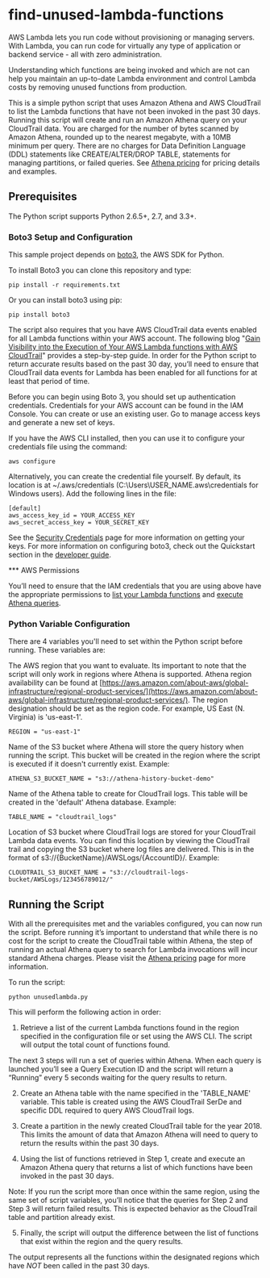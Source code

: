 # find-unused-lambda-functions
AWS Lambda lets you run code without provisioning or managing servers. With Lambda, you can run code for virtually any type of application or backend service - all with zero administration. 

Understanding which functions are being invoked and which are not can help you maintain an up-to-date Lambda environment and control Lambda costs by removing unused functions from production.

This is a simple python script that uses Amazon Athena and AWS CloudTrail to list the Lambda functions that have not been invoked in the past 30 days. Running this script will create and run an Amazon Athena query on your CloudTrail data. You are charged for the number of bytes scanned by Amazon Athena, rounded up to the nearest megabyte, with a 10MB minimum per query. There are no charges for Data Definition Language (DDL) statements like CREATE/ALTER/DROP TABLE, statements for managing partitions, or failed queries. See [Athena pricing](https://aws.amazon.com/athena/pricing/) for pricing details and examples.

## Prerequisites

The Python script supports Python 2.6.5+, 2.7, and 3.3+.

### Boto3 Setup and Configuration

This sample project depends on [boto3](https://aws.amazon.com/sdk-for-python/), the AWS SDK for Python. 

To install Boto3 you can clone this repository and type:

	pip install -r requirements.txt

Or you can install boto3 using pip:

    pip install boto3
	
The script also requires that you have AWS CloudTrail data events enabled for all Lambda functions within your AWS account. The following blog "[Gain Visibility into the Execution of Your AWS Lambda functions with AWS CloudTrail](https://aws.amazon.com/blogs/mt/gain-visibility-into-the-execution-of-your-aws-lambda-functions-with-aws-cloudtrail/)" provides a step-by-step guide. In order for the Python script to return accurate results based on the past 30 day, you’ll need to ensure that CloudTrail data events for Lambda has been enabled for all functions for at least that period of time. 

Before you can begin using Boto 3, you should set up authentication credentials. Credentials for your AWS account can be found in the IAM Console. You can create or use an existing user. Go to manage access keys and generate a new set of keys.

If you have the AWS CLI installed, then you can use it to configure your credentials file using the command:

	aws configure

Alternatively, you can create the credential file yourself. By default, its location is at ~/.aws/credentials (C:\Users\USER_NAME\.aws\credentials for Windows users). Add the following lines in the file:

	[default]
	aws_access_key_id = YOUR_ACCESS_KEY
	aws_secret_access_key = YOUR_SECRET_KEY

See the [Security Credentials](http://aws.amazon.com/security-credentials) page
for more information on getting your keys. For more information on configuring boto3,
check out the Quickstart section in the [developer guide](https://boto3.readthedocs.org/en/latest/guide/quickstart.html).

*** AWS Permissions

You’ll need to ensure that the IAM credentials that you are using above have the appropriate permissions to [list your Lambda functions](https://docs.aws.amazon.com/lambda/latest/dg/lambda-api-permissions-ref.html) and [execute Athena queries](https://docs.aws.amazon.com/athena/latest/ug/access.html#managed-policies).

### Python Variable Configuration

There are 4 variables you'll need to set within the Python script before running. These variables are:

The AWS region that you want to evaluate. Its important to note that the script will only work in regions where Athena is supported. Athena region availability can be found at [https://aws.amazon.com/about-aws/global-infrastructure/regional-product-services/](https://aws.amazon.com/about-aws/global-infrastructure/regional-product-services/). The region designation should be set as the region code. For example, US East (N. Virginia) is 'us-east-1'.

	REGION = "us-east-1"

Name of the S3 bucket where Athena will store the query history when running the script. This bucket will be created in the region where the script is executed if it doesn't currently exist. Example:

	ATHENA_S3_BUCKET_NAME = "s3://athena-history-bucket-demo"

Name of the Athena table to create for CloudTrail logs. This table will be created in the 'default' Athena database. Example:

	TABLE_NAME = "cloudtrail_logs"

Location of S3 bucket where CloudTrail logs are stored for your CloudTrail Lambda data events. You can find this location by viewing the CloudTrail trail and copying the S3 bucket where log files are delivered. This is in the format of s3://{BucketName}/AWSLogs/{AccountID}/. Example:

	CLOUDTRAIL_S3_BUCKET_NAME = "s3://cloudtrail-logs-bucket/AWSLogs/123456789012/"

## Running the Script

With all the prerequisites met and the variables configured, you can now run the script. Before running it’s important to understand that while there is no cost for the script to create the CloudTrail table within Athena, the step of running an actual Athena query to search for Lambda invocations will incur standard Athena charges. Please visit the [Athena pricing](https://aws.amazon.com/athena/pricing/) page for more information.

To run the script:

	python unusedlambda.py

This will perform the following action in order:
1.	Retrieve a list of the current Lambda functions found in the region specified in the configuration file or set using the AWS CLI. The script will output the total count of functions found.

The next 3 steps will run a set of queries within Athena. When each query is launched you’ll see a Query Execution ID and the script will return a “Running” every 5 seconds waiting for the query results to return. 

2.	Create an Athena table with the name specified in the 'TABLE_NAME' variable. This table is created using the AWS CloudTrail SerDe and specific DDL required to query AWS CloudTrail logs. 

3.	Create a partition in the newly created CloudTrail table for the year 2018. This limits the amount of data that Amazon Athena will need to query to return the results within the past 30 days.

4.	Using the list of functions retrieved in Step 1, create and execute an Amazon Athena query that returns a list of which functions have been invoked in the past 30 days.

Note: If you run the script more than once within the same region, using the same set of script variables, you’ll notice that the queries for Step 2 and Step 3 will return failed results. This is expected behavior as the CloudTrail table and partition already exist.

5.	Finally, the script will output the difference between the list of functions that exist within the region and the query results.

The output represents all the functions within the designated regions which have *NOT* been called in the past 30 days.
